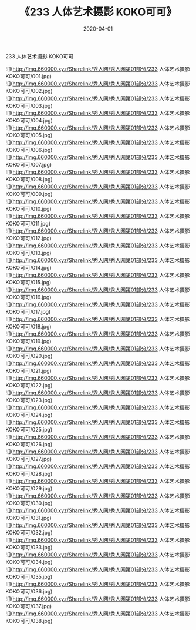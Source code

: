 ﻿---
layout: post
title:  《233 人体艺术摄影 KOKO可可》
date:   2020-04-01
img: http://img.660000.xyz/Sharelink/秀人网/秀人网第01部分/233 人体艺术摄影 KOKO可可/000.jpg
categories: [美女, 清纯, 唯美]
---

233 人体艺术摄影 KOKO可可

  ![](http://img.660000.xyz/Sharelink/秀人网/秀人网第01部分/233 人体艺术摄影 KOKO可可/001.jpg) <br> ![](http://img.660000.xyz/Sharelink/秀人网/秀人网第01部分/233 人体艺术摄影 KOKO可可/002.jpg) <br> ![](http://img.660000.xyz/Sharelink/秀人网/秀人网第01部分/233 人体艺术摄影 KOKO可可/003.jpg) <br> ![](http://img.660000.xyz/Sharelink/秀人网/秀人网第01部分/233 人体艺术摄影 KOKO可可/004.jpg) <br> ![](http://img.660000.xyz/Sharelink/秀人网/秀人网第01部分/233 人体艺术摄影 KOKO可可/005.jpg) <br> ![](http://img.660000.xyz/Sharelink/秀人网/秀人网第01部分/233 人体艺术摄影 KOKO可可/006.jpg) <br> ![](http://img.660000.xyz/Sharelink/秀人网/秀人网第01部分/233 人体艺术摄影 KOKO可可/007.jpg) <br> ![](http://img.660000.xyz/Sharelink/秀人网/秀人网第01部分/233 人体艺术摄影 KOKO可可/008.jpg) <br> ![](http://img.660000.xyz/Sharelink/秀人网/秀人网第01部分/233 人体艺术摄影 KOKO可可/009.jpg) <br> ![](http://img.660000.xyz/Sharelink/秀人网/秀人网第01部分/233 人体艺术摄影 KOKO可可/010.jpg) <br> ![](http://img.660000.xyz/Sharelink/秀人网/秀人网第01部分/233 人体艺术摄影 KOKO可可/011.jpg) <br> ![](http://img.660000.xyz/Sharelink/秀人网/秀人网第01部分/233 人体艺术摄影 KOKO可可/012.jpg) <br> ![](http://img.660000.xyz/Sharelink/秀人网/秀人网第01部分/233 人体艺术摄影 KOKO可可/013.jpg) <br> ![](http://img.660000.xyz/Sharelink/秀人网/秀人网第01部分/233 人体艺术摄影 KOKO可可/014.jpg) <br> ![](http://img.660000.xyz/Sharelink/秀人网/秀人网第01部分/233 人体艺术摄影 KOKO可可/015.jpg) <br> ![](http://img.660000.xyz/Sharelink/秀人网/秀人网第01部分/233 人体艺术摄影 KOKO可可/016.jpg) <br> ![](http://img.660000.xyz/Sharelink/秀人网/秀人网第01部分/233 人体艺术摄影 KOKO可可/017.jpg) <br> ![](http://img.660000.xyz/Sharelink/秀人网/秀人网第01部分/233 人体艺术摄影 KOKO可可/018.jpg) <br> ![](http://img.660000.xyz/Sharelink/秀人网/秀人网第01部分/233 人体艺术摄影 KOKO可可/019.jpg) <br> ![](http://img.660000.xyz/Sharelink/秀人网/秀人网第01部分/233 人体艺术摄影 KOKO可可/020.jpg) <br> ![](http://img.660000.xyz/Sharelink/秀人网/秀人网第01部分/233 人体艺术摄影 KOKO可可/021.jpg) <br> ![](http://img.660000.xyz/Sharelink/秀人网/秀人网第01部分/233 人体艺术摄影 KOKO可可/022.jpg) <br> ![](http://img.660000.xyz/Sharelink/秀人网/秀人网第01部分/233 人体艺术摄影 KOKO可可/023.jpg) <br> ![](http://img.660000.xyz/Sharelink/秀人网/秀人网第01部分/233 人体艺术摄影 KOKO可可/024.jpg) <br> ![](http://img.660000.xyz/Sharelink/秀人网/秀人网第01部分/233 人体艺术摄影 KOKO可可/025.jpg) <br> ![](http://img.660000.xyz/Sharelink/秀人网/秀人网第01部分/233 人体艺术摄影 KOKO可可/026.jpg) <br> ![](http://img.660000.xyz/Sharelink/秀人网/秀人网第01部分/233 人体艺术摄影 KOKO可可/027.jpg) <br> ![](http://img.660000.xyz/Sharelink/秀人网/秀人网第01部分/233 人体艺术摄影 KOKO可可/028.jpg) <br> ![](http://img.660000.xyz/Sharelink/秀人网/秀人网第01部分/233 人体艺术摄影 KOKO可可/029.jpg) <br> ![](http://img.660000.xyz/Sharelink/秀人网/秀人网第01部分/233 人体艺术摄影 KOKO可可/030.jpg) <br> ![](http://img.660000.xyz/Sharelink/秀人网/秀人网第01部分/233 人体艺术摄影 KOKO可可/031.jpg) <br> ![](http://img.660000.xyz/Sharelink/秀人网/秀人网第01部分/233 人体艺术摄影 KOKO可可/032.jpg) <br> ![](http://img.660000.xyz/Sharelink/秀人网/秀人网第01部分/233 人体艺术摄影 KOKO可可/033.jpg) <br> ![](http://img.660000.xyz/Sharelink/秀人网/秀人网第01部分/233 人体艺术摄影 KOKO可可/034.jpg) <br> ![](http://img.660000.xyz/Sharelink/秀人网/秀人网第01部分/233 人体艺术摄影 KOKO可可/035.jpg) <br> ![](http://img.660000.xyz/Sharelink/秀人网/秀人网第01部分/233 人体艺术摄影 KOKO可可/036.jpg) <br> ![](http://img.660000.xyz/Sharelink/秀人网/秀人网第01部分/233 人体艺术摄影 KOKO可可/037.jpg) <br> ![](http://img.660000.xyz/Sharelink/秀人网/秀人网第01部分/233 人体艺术摄影 KOKO可可/038.jpg) <br>